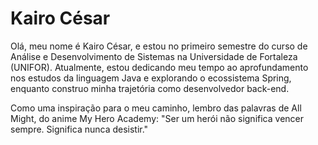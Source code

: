 # Kairo César

Olá, meu nome é Kairo César, e estou no primeiro semestre do curso de Análise e Desenvolvimento de Sistemas na Universidade de Fortaleza (UNIFOR). Atualmente, estou dedicando meu tempo ao aprofundamento nos estudos da linguagem Java e explorando o ecossistema Spring, enquanto construo minha trajetória como desenvolvedor back-end.

Como uma inspiração para o meu caminho, lembro das palavras de All Might, do anime My Hero Academy: "Ser um herói não significa vencer sempre. Significa nunca desistir."







